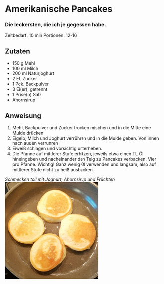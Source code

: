 # Amerikanische Pancakes
### Die leckersten, die ich je gegessen habe.
Zeitbedarf: 10 min
Portionen: 12-16

## Zutaten
* 150 g Mehl
* 100 ml Milch
* 200 ml Naturjoghurt
* 2 EL Zucker
* 1 Pck. Backpulver
* 3 Ei(er), getrennt
* 1 Prise(n) Salz
* Ahornsirup

## Anweisung
1. Mehl, Backpulver und Zucker trocken mischen und in die Mitte eine Mulde drücken
1. Eigelb, Milch und Joghurt verrühren und in die Mulde geben. Von innen nach außen verrühren
1. Eiweiß schlagen und vorsichtig unterheben.
1. Die Pfanne auf mittlerer Stufe erhitzen, jeweils etwa einen TL Öl hineingeben und nacheinander den Teig zu Pancakes verbacken. Vier pro Pfanne. Wichtig! Ganz wenig Öl verwenden und langsam, also auf mittlerer Stufe nicht zu heiß ausbacken.

*Schmecken toll mit Joghurt, Ahornsirup und Früchten*
<img src="Pancakes.jpg" width=300px>
